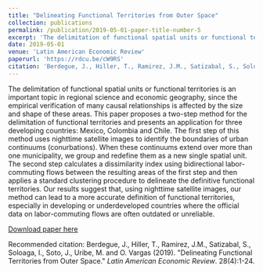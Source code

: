 ```yaml
---
title: "Delineating Functional Territories from Outer Space"
collection: publications
permalink: /publication/2019-05-01-paper-title-number-5
excerpt: 'The delimitation of functional spatial units or functional territories is an important topic in regional science and economic geography, since the empirical verification of many causal relationships is affected by the size and shape of these areas. This paper proposes a two-step method for the delimitation of functional territories and presents an application for three developing countries: Mexico, Colombia and Chile. The first step of this method uses nighttime satellite images to identify the boundaries of urban continuums (conurbations). When these continuums extend over more than one municipality, we group and redefine them as a new single spatial unit. The second step calculates a dissimilarity index using bidirectional labor-commuting flows between the resulting areas of the first step and then applies a standard clustering procedure to delineate the definitive functional territories. Our results suggest that, using nighttime satellite images, our method can lead to a more accurate definition of functional territories, especially in developing or underdeveloped countries where the official data on labor-commuting flows are often outdated or unreliable.'
date: 2019-05-01
venue: 'Latin American Economic Review'
paperurl: 'https://rdcu.be/cW9RS'
citation: 'Berdegue, J., Hiller, T., Ramirez, J.M., Satizabal, S., Soloaga, I., Soto, J., Uribe, M. and O. Vargas (2019). &quot;Delineating Functional Territories from Outer Space.&quot; <i>Latin American Economic Review</i>. 28(4):1-24.'
---
```

The delimitation of functional spatial units or functional territories is an important topic in regional science and economic geography, since the empirical verification of many causal relationships is affected by the size and shape of these areas. This paper proposes a two-step method for the delimitation of functional territories and presents an application for three developing countries: Mexico, Colombia and Chile. The first step of this method uses nighttime satellite images to identify the boundaries of urban continuums (conurbations). When these continuums extend over more than one municipality, we group and redefine them as a new single spatial unit. The second step calculates a dissimilarity index using bidirectional labor-commuting flows between the resulting areas of the first step and then applies a standard clustering procedure to delineate the definitive functional territories. Our results suggest that, using nighttime satellite images, our method can lead to a more accurate definition of functional territories, especially in developing or underdeveloped countries where the official data on labor-commuting flows are often outdated or unreliable.

[Download paper here](https://rdcu.be/cW9RS)

Recommended citation: Berdegue, J., Hiller, T., Ramirez, J.M., Satizabal, S., Soloaga, I., Soto, J., Uribe, M. and O. Vargas (2019). "Delineating Functional Territories from Outer Space." <i>Latin American Economic Review</i>. 28(4):1-24.
